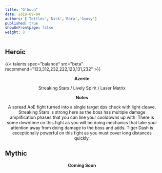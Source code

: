 ```yaml
---
title: "G'huun"
date: 2018-09-04
authors: ['Tettles','Nick','Bora','Goosy']
published: true
showOnFrontpage: false
weight: 8
---
```


## Heroic
{{< talents spec="balance" src="beta" recommend="133,312,232,222,123,131,232" >}}

<center>
<b>Azerite</b>
  
Streaking Stars / Lively Spirit / Laser Matrix

<b>Notes</b>

A spread AoE fight turned into a single target dps check with light cleave. Streaking Stars is strong here as the boss has multiple damage amplification phases that you can line your cooldowns up with. There is some downtime on this fight as you will be doing mechanics that take your attention away from doing damage to the boss and adds. Tiger Dash is exceptionally powerful on this fight as you must cover long distances quickly.

</center>


## Mythic

<center>
  <b>Coming Soon</b>
</center>
